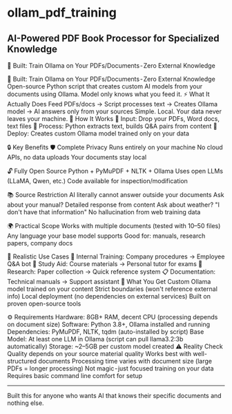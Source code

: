 # ollam_pdf_training
AI-Powered PDF Book Processor for Specialized Knowledge
---

🔧 Built: Train Ollama on Your PDFs/Documents - Zero External Knowledge

🔧 Built: Train Ollama on Your PDFs/Documents - Zero External Knowledge
Open-source Python script that creates custom AI models from your documents using Ollama. Model only knows what you feed it.
⚡ What It Actually Does
Feed PDFs/docs → Script processes text → Creates Ollama model → AI answers only from your sources
Simple. Local. Your data never leaves your machine.
🎯 How It Works
📂 Input: Drop your PDFs, Word docs, text files
🔄 Process: Python extracts text, builds Q&A pairs from content
🤖 Deploy: Creates custom Ollama model trained only on your data

🔒 Key Benefits
🛡️ Complete Privacy
Runs entirely on your machine
No cloud APIs, no data uploads
Your documents stay local

🔓 Fully Open Source
Python + PyMuPDF + NLTK + Ollama
Uses open LLMs (LLaMA, Qwen, etc.)
Code available for inspection/modification

📚 Source Restriction
AI literally cannot answer outside your documents
Ask about your manual? Detailed response from content
Ask about weather? "I don't have that information"
No hallucination from web training data

🌍 Practical Scope
Works with multiple documents (tested with 10–50 files)
Any language your base model supports
Good for: manuals, research papers, company docs

💼 Realistic Use Cases
🏢 Internal Training: Company procedures → Employee Q&A bot
📖 Study Aid: Course materials → Personal tutor for exams
🔬 Research: Paper collection → Quick reference system
📋 Documentation: Technical manuals → Support assistant
🚀 What You Get
Custom Ollama model trained on your content
Strict boundaries (won't reference external info)
Local deployment (no dependencies on external services)
Built on proven open-source tools

⚙️ Requirements
Hardware: 8GB+ RAM, decent CPU (processing depends on document size) Software: Python 3.8+, Ollama installed and running Dependencies: PyMuPDF, NLTK, tqdm (auto-installed by script) Base Model: At least one LLM in Ollama (script can pull llama3.2:3b automatically) Storage: ~2–5GB per custom model created
⚠️ Reality Check
Quality depends on your source material quality
Works best with well-structured documents
Processing time varies with document size (large PDFs = longer processing)
Not magic - just focused training on your data
Requires basic command line comfort for setup

---

Built this for anyone who wants AI that knows their specific documents and nothing else.

